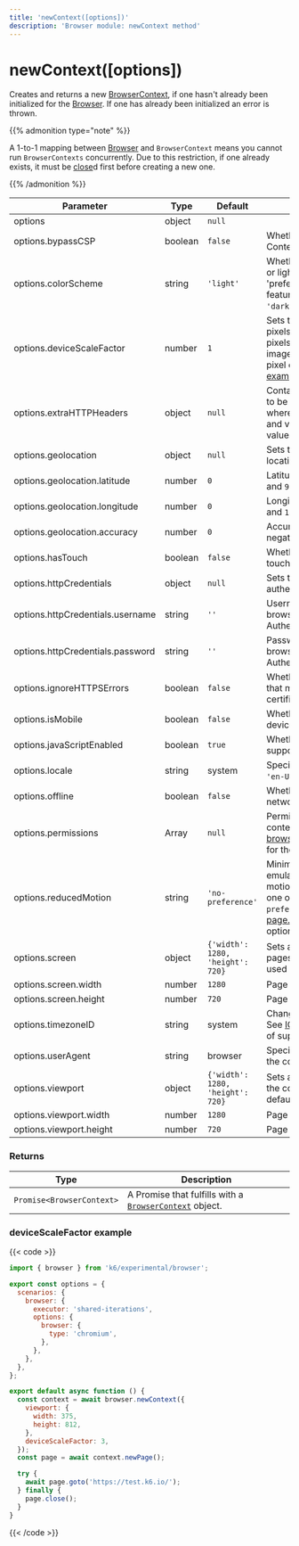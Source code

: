 ```yaml
---
title: 'newContext([options])'
description: 'Browser module: newContext method'
---
```


# newContext([options])

Creates and returns a new [BrowserContext](https://grafana.com/docs/k6/<K6_VERSION>/javascript-api/k6-experimental/browser/browsercontext/), if one hasn't already been initialized for the [Browser](https://grafana.com/docs/k6/<K6_VERSION>/javascript-api/k6-experimental/browser). If one has already been initialized an error is thrown.

{{% admonition type="note" %}}

A 1-to-1 mapping between [Browser](https://grafana.com/docs/k6/<K6_VERSION>/javascript-api/k6-experimental/browser) and `BrowserContext` means you cannot run `BrowserContexts` concurrently. Due to this restriction, if one already exists, it must be [close](https://grafana.com/docs/k6/<K6_VERSION>/javascript-api/k6-experimental/browser/browsercontext/close)d first before creating a new one.

{{% /admonition %}}

<TableWithNestedRows>

| Parameter                                   | Type    | Default                          | Description                                                                                                                                                                                                                                                                              |
| ------------------------------------------- | ------- | -------------------------------- | ---------------------------------------------------------------------------------------------------------------------------------------------------------------------------------------------------------------------------------------------------------------------------------------- |
| options                                     | object  | `null`                           |                                                                                                                                                                                                                                                                                          |
| options.bypassCSP                           | boolean | `false`                          | Whether to bypass a page's Content-Security-Policy.                                                                                                                                                                                                                                      |
| options.colorScheme                         | string  | `'light'`                        | Whether to display a page in dark or light mode by emulating the 'prefers-colors-scheme' media feature. It can be one of `'light'`, `'dark'`, `'no-preference'`.                                                                                                                         |
| options.deviceScaleFactor <BWIPT id="433"/> | number  | `1`                              | Sets the resolution ratio in physical pixels to the resolution in CSS pixels i.e. if set higher than `1`, then images will look sharper on high pixel density screens. See an [example](#devicescalefactor-example) below.                                                               |
| options.extraHTTPHeaders                    | object  | `null`                           | Contains additional HTTP headers to be sent with every request, where the keys are HTTP headers and values are HTTP header values.                                                                                                                                                       |
| options.geolocation <BWIPT id="435"/>       | object  | `null`                           | Sets the user's geographical location.                                                                                                                                                                                                                                                   |
| options.geolocation.latitude                | number  | `0`                              | Latitude should be between `-90` and `90`.                                                                                                                                                                                                                                               |
| options.geolocation.longitude               | number  | `0`                              | Longitude should be between `-180` and `180`.                                                                                                                                                                                                                                            |
| options.geolocation.accuracy                | number  | `0`                              | Accuracy should only be a non-negative number. Defaults to `0`.                                                                                                                                                                                                                          |
| options.hasTouch <BWIPT id="436"/>          | boolean | `false`                          | Whether to simulate a device with touch events.                                                                                                                                                                                                                                          |
| options.httpCredentials                     | object  | `null`                           | Sets the credentials for HTTP authentication using Basic Auth.                                                                                                                                                                                                                           |
| options.httpCredentials.username            | string  | `''`                             | Username to pass to the web browser for Basic HTTP Authentication.                                                                                                                                                                                                                       |
| options.httpCredentials.password            | string  | `''`                             | Password to pass to the web browser for Basic HTTP Authentication.                                                                                                                                                                                                                       |
| options.ignoreHTTPSErrors                   | boolean | `false`                          | Whether to ignore HTTPS errors that may be caused by invalid certificates.                                                                                                                                                                                                               |
| options.isMobile                            | boolean | `false`                          | Whether to simulate a mobile device.                                                                                                                                                                                                                                                     |
| options.javaScriptEnabled                   | boolean | `true`                           | Whether to activate JavaScript support for the context.                                                                                                                                                                                                                                  |
| options.locale                              | string  | system                           | Specifies the user's locale, such as `'en-US'`, `'tr-TR'`, etc.                                                                                                                                                                                                                          |
| options.offline                             | boolean | `false`                          | Whether to emulate an offline network.                                                                                                                                                                                                                                                   |
| options.permissions                         | Array   | `null`                           | Permissions to grant for the context's pages. See [browserContext.grantPermissions()](https://grafana.com/docs/k6/<K6_VERSION>/javascript-api/k6-experimental/browser/browsercontext/grantpermissions) for the options.                                                                  |
| options.reducedMotion                       | string  | `'no-preference'`                | Minimizes the amount of motion by emulating the 'prefers-reduced-motion' media feature. It can be one of `'reduce'` and `'no-preference'`. See [page.emulateMedia()](https://grafana.com/docs/k6/<K6_VERSION>/javascript-api/k6-experimental/browser/page/emulatemedia) for the options. |
| options.screen                              | object  | `{'width': 1280, 'height': 720}` | Sets a window screen size for all pages in the context. It can only be used when the viewport is set.                                                                                                                                                                                    |
| options.screen.width                        | number  | `1280`                           | Page width in pixels.                                                                                                                                                                                                                                                                    |
| options.screen.height                       | number  | `720`                            | Page height in pixels.                                                                                                                                                                                                                                                                   |
| options.timezoneID                          | string  | system                           | Changes the context's timezone. See [ICU's metaZones.txt](https://cs.chromium.org/chromium/src/third_party/icu/source/data/misc/metaZones.txt?rcl=faee8bc70570192d82d2978a71e2a615788597d1) for a list of supported timezone IDs.                                                        |
| options.userAgent                           | string  | browser                          | Specifies the user agent to use in the context.                                                                                                                                                                                                                                          |
| options.viewport                            | object  | `{'width': 1280, 'height': 720}` | Sets a viewport size for all pages in the context. `null` disables the default viewport.                                                                                                                                                                                                 |
| options.viewport.width                      | number  | `1280`                           | Page width in pixels.                                                                                                                                                                                                                                                                    |
| options.viewport.height                     | number  | `720`                            | Page height in pixels.                                                                                                                                                                                                                                                                   |

</TableWithNestedRows>

### Returns

| Type                      | Description                                                                                                                                               |
| ------------------------- | --------------------------------------------------------------------------------------------------------------------------------------------------------- |
| `Promise<BrowserContext>` | A Promise that fulfills with a [`BrowserContext`](https://grafana.com/docs/k6/<K6_VERSION>/javascript-api/k6-experimental/browser/browsercontext) object. |

### deviceScaleFactor example

{{< code >}}

```javascript
import { browser } from 'k6/experimental/browser';

export const options = {
  scenarios: {
    browser: {
      executor: 'shared-iterations',
      options: {
        browser: {
          type: 'chromium',
        },
      },
    },
  },
};

export default async function () {
  const context = await browser.newContext({
    viewport: {
      width: 375,
      height: 812,
    },
    deviceScaleFactor: 3,
  });
  const page = await context.newPage();

  try {
    await page.goto('https://test.k6.io/');
  } finally {
    page.close();
  }
}
```

{{< /code >}}
